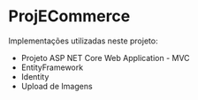 # ProjECommerce

Implementações utilizadas neste projeto:

 - Projeto ASP NET Core Web Application - MVC
 - EntityFramework
 - Identity
 - Upload de Imagens
